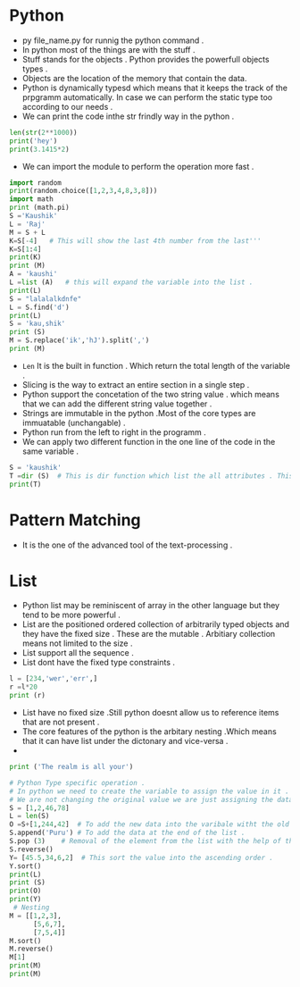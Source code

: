 # Python
- py file_name.py for runnig the python command .
- In python most of the things are with the stuff .
- Stuff stands for the objects . Python provides the powerfull objects types .
- Objects are the location of the memory that contain the data.
- Python is dynamically typesd which means that it keeps the track of the prpgramm automatically. In case we can perform the static type too according to our needs .
- We can print the code inthe str frindly way in the python .
```Python
len(str(2**1000))
print('hey')
print(3.1415*2)
```
- We can import the module to perform the operation more fast .
```Python
import random 
print(random.choice([1,2,3,4,8,3,8]))
import math
print (math.pi)
S ='Kaushik'
L = 'Raj'
M = S + L
K=S[-4]   # This will show the last 4th number from the last''' 
K=S[1:4] 
print(K)
print (M)
A = 'kaushi'
L =list (A)   # this will expand the variable into the list .
print(L)
S = "lalalalkdnfe"
L = S.find('d')
print(L)
S = 'kau,shik'
print (S)
M = S.replace('ik','hJ').split(',')
print (M)
```
- `Len` It is the built in function . Which return the total length of the variable . 
- Slicing is the way to extract an entire section in a single step .
- Python support the concetation of the two string value . which means that we can add the different string value together .
- Strings are immutable in the python .Most of the core types are immuatable (unchangable) .
- Python run from the left to right in the programm .
-  We can apply two different function in the one line of the code in the same variable .
```Python
S = 'kaushik'
T =dir (S)  # This is dir function which list the all attributes . This helps in the operator overloading in class,they represent the implentation of the string and the customization too .
print(T)
```
# Pattern Matching
- It is the one of the advanced tool of the text-processing .



# List 
- Python list may be reminiscent of array in the other language but they tend to be more powerful . 
- List are the positioned ordered collection of arbitrarily typed objects and they have the fixed size . These are the mutable . Arbitiary collection means not limited to the size .
- List support all the sequence .
- List dont have the fixed type constraints .
```python
l = [234,'wer','err',]
r =l*20
print (r)
```
- List have no fixed size .Still python doesnt allow us to reference items that are not present . 
- The core features of the python is the arbitary nesting .Which means that it can have list under the dictonary and vice-versa .
- 
```Python
print ('The realm is all your')

# Python Type specific operation . 
# In python we need to create the variable to assign the value in it .
# We are not changing the original value we are just assigning the data in it .
S = [1,2,46,78]
L = len(S)
O =S+[1,244,42]  # To add the new data into the varibale witht the old data available .
S.append('Puru') # To add the data at the end of the list .
S.pop (3)    # Removal of the element from the list with the help of the pop by assigning the index number .
S.reverse()
Y= [45.5,34,6,2]  # This sort the value into the ascending order .
Y.sort()
print(L)
print (S)
print(O)
print(Y) 
 # Nesting 
M = [[1,2,3],
      [5,6,7],
      [7,5,4]]
M.sort()
M.reverse()
M[1]
print(M)
print(M)
```
